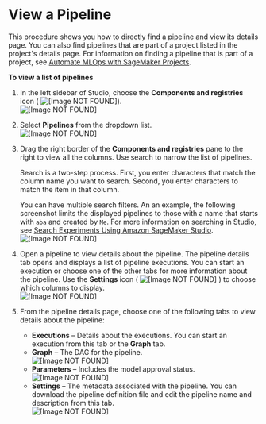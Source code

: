 # View a Pipeline<a name="pipelines-studio-list-pipelines"></a>

This procedure shows you how to directly find a pipeline and view its details page\. You can also find pipelines that are part of a project listed in the project's details page\. For information on finding a pipeline that is part of a project, see [Automate MLOps with SageMaker Projects](sagemaker-projects.md)\.

**To view a list of pipelines**

1. In the left sidebar of Studio, choose the **Components and registries** icon \( ![\[Image NOT FOUND\]](http://docs.aws.amazon.com/sagemaker/latest/dg/images/icons/Components_registries.png)\)\.  
![\[Image NOT FOUND\]](http://docs.aws.amazon.com/sagemaker/latest/dg/images/yosemite/components-registries.png)

1. Select **Pipelines** from the dropdown list\.  
![\[Image NOT FOUND\]](http://docs.aws.amazon.com/sagemaker/latest/dg/images/yosemite/select-pipelines.png)

1. Drag the right border of the **Components and registries** pane to the right to view all the columns\. Use search to narrow the list of pipelines\. 

   Search is a two\-step process\. First, you enter characters that match the column name you want to search\. Second, you enter characters to match the item in that column\. 

   You can have multiple search filters\. An an example, the following screenshot limits the displayed pipelines to those with a name that starts with `aba` and created by `Me`\. For more information on searching in Studio, see [Search Experiments Using Amazon SageMaker Studio](experiments-search-studio.md)\.  
![\[Image NOT FOUND\]](http://docs.aws.amazon.com/sagemaker/latest/dg/images/yosemite/pipelines-search.png)

1. Open a pipeline to view details about the pipeline\. The pipeline details tab opens and displays a list of pipeline executions\. You can start an execution or choose one of the other tabs for more information about the pipeline\. Use the **Settings** icon \( ![\[Image NOT FOUND\]](http://docs.aws.amazon.com/sagemaker/latest/dg/images/icons/Settings_squid.png) \) to choose which columns to display\.  
![\[Image NOT FOUND\]](http://docs.aws.amazon.com/sagemaker/latest/dg/images/yosemite/execution-list.png)

1. From the pipeline details page, choose one of the following tabs to view details about the pipeline:
   + **Executions** – Details about the executions\. You can start an execution from this tab or the **Graph** tab\.
   + **Graph** – The DAG for the pipeline\.  
![\[Image NOT FOUND\]](http://docs.aws.amazon.com/sagemaker/latest/dg/images/yosemite/pipeline-graph.png)
   + **Parameters** – Includes the model approval status\.  
![\[Image NOT FOUND\]](http://docs.aws.amazon.com/sagemaker/latest/dg/images/yosemite/pipeline-parameters.png)
   + **Settings** – The metadata associated with the pipeline\. You can download the pipeline definition file and edit the pipeline name and description from this tab\.  
![\[Image NOT FOUND\]](http://docs.aws.amazon.com/sagemaker/latest/dg/images/yosemite/pipeline-settings.png)